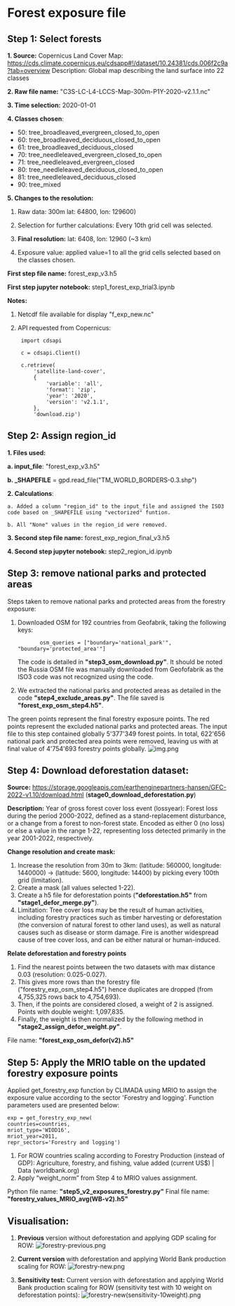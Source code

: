 # Forest exposure file

## Step 1: Select forests

**1. Source:** Copernicus Land Cover
Map: https://cds.climate.copernicus.eu/cdsapp#!/dataset/10.24381/cds.006f2c9a?tab=overview
Description: Global map describing the land surface into 22 classes

**2. Raw file name:** "C3S-LC-L4-LCCS-Map-300m-P1Y-2020-v2.1.1.nc"

**3. Time selection:** 2020-01-01

**4. Classes chosen**:

* 50: tree_broadleaved_evergreen_closed_to_open
* 60: tree_broadleaved_deciduous_closed_to_open
* 61: tree_broadleaved_deciduous_closed
* 70: tree_needleleaved_evergreen_closed_to_open
* 71: tree_needleleaved_evergreen_closed
* 80: tree_needleleaved_deciduous_closed_to_open
* 81: tree_needleleaved_deciduous_closed
* 90: tree_mixed

**5. Changes to the resolution:**

1. Raw data: 300m lat: 64800, lon: 129600)
2. Selection for further calculations: Every 10th grid cell was selected.
3. **Final resolution:** lat: 6408, lon: 12960 (~3 km)

4. Exposure value: applied value=1 to all the grid cells selected based on the classes chosen.

**First step file name:** forest_exp_v3.h5

**First step jupyter notebook:** step1_forest_exp_trial3.ipynb

**Notes:**

1. Netcdf file available for display "f_exp_new.nc"
2. API requested from Copernicus:

        import cdsapi

        c = cdsapi.Client()
        
        c.retrieve(
            'satellite-land-cover',
            {
                'variable': 'all',
                'format': 'zip',
                'year': '2020',
                'version': 'v2.1.1',
            },
            'download.zip')

## Step 2: Assign region_id

**1. Files used:**

**a. input_file**: "forest_exp_v3.h5"

**b. _SHAPEFILE** = gpd.read_file("TM_WORLD_BORDERS-0.3.shp")

**2. Calculations**:

    a. Added a column "region_id" to the input_file and assigned the ISO3 code based on _SHAPEFILE using "vectorized" funtion. 

    b. All "None" values in the region_id were removed.

**3. Second step file name:** forest_exp_region_final_v3.h5

**4. Second step jupyter notebook:** step2_region_id.ipynb

## Step 3: remove national parks and protected areas

Steps taken to remove national parks and protected areas from the forestry exposure:

1. Downloaded OSM for 192 countries from Geofabrik, taking the following keys:

              osm_queries = ["boundary='national_park'", "boundary='protected_area'"]

    The code is detailed in **"step3_osm_download.py"**. It should be noted the Russia OSM file was manually downloaded from
Geofofabrik as the ISO3 code was not recognized using the code.

2. We extracted the national parks and protected areas as detailed in the code **"step4_exclude_areas.py"**. The file saved
   is **"forest_exp_osm_step4.h5"**.

The green points represent the final forestry exposure points. The red points represent the excluded national parks and
protected areas. The input file to this step contained globally 5'377'349 forest points. In total, 622'656 national park and protected area points were removed, leaving us with at final value of 4'754'693 forestry points globally. 
![img.png](img.png)

## Step 4: Download deforestation dataset:

**Source:** https://storage.googleapis.com/earthenginepartners-hansen/GFC-2022-v1.10/download.html (**stage0_download_deforestation.py**)

**Description:** Year of gross forest cover loss event (lossyear): Forest loss during the period 2000-2022, defined as a
stand-replacement disturbance, or a change from a forest to non-forest state. Encoded as either 0 (no loss) or else a
value in the range 1-22, representing loss detected primarily in the year 2001-2022, respectively.

**Change resolution and create mask:**

1. Increase the resolution from 30m to 3km: (latitude: 560000, longitude: 1440000) -> (latitude: 5600, longitude: 14400)
   by picking every 100th grid (limitation).
2. Create a mask (all values selected 1-22).
3. Create a h5 file for deforestation points (**"deforestation.h5"** from **"stage1_defor_merge.py"**).
4. Limitation: Tree cover loss may be the result of human activities, including forestry practices such as timber
   harvesting or deforestation (the conversion of natural forest to other land uses), as well as natural causes such as
   disease or storm damage. Fire is another widespread cause of tree cover loss, and can be either natural or
   human-induced.


**Relate deforestation and forestry points**

1. Find the nearest points between the two datasets with max distance 0.03 (resolution: 0.025-0.027).
2. This gives more rows than the forestry file ("forestry_exp_osm_step4.h5") hence duplicates are dropped (from 4,755,325 rows back to 4,754,693).
3. Then, if the points are considered closed, a weight of 2 is assigned. Points with double weight: 1,097,835.
4. Finally, the weight is then normalized by the following method in **"stage2_assign_defor_weight.py"**.

File name: **"forest_exp_osm_defor(v2).h5"**

## **Step 5:** Apply the MRIO table on the updated forestry exposure points

Applied get_forestry_exp function by CLIMADA using MRIO to assign the exposure value according to
the sector 'Forestry and logging'. Function parameters used are presented below:

    exp = get_forestry_exp_new(
    countries=countries, 
    mriot_type='WIOD16',          
    mriot_year=2011,
    repr_sectors='Forestry and logging')

1. For ROW countries scaling according to Forestry Production (instead of GDP): Agriculture, forestry, and fishing,
   value added (current US$) | Data (worldbank.org)
2. Apply “weight_norm” from Step 4 to MRIO values assignment.

Python file name: **"step5_v2_exposures_forestry.py"**
Final file name: **"forestry_values_MRIO_avg(WB-v2).h5"**

## Visualisation:

1. **Previous** version without deforestation and applying GDP scaling for ROW:
![forestry-previous.png](forestry-previous.png)

2. **Current version** with deforestation and applying World Bank production scaling for ROW:
![forestry-new.png](forestry-new.png)

3. **Sensitivity test:** Current version with deforestation and applying World Bank production scaling for ROW
   (sensitivity test with 10 weight on deforestation points):
![forestry-new(sensitivity-10weight).png](forestry-new(sensitivity-10weight).png)
